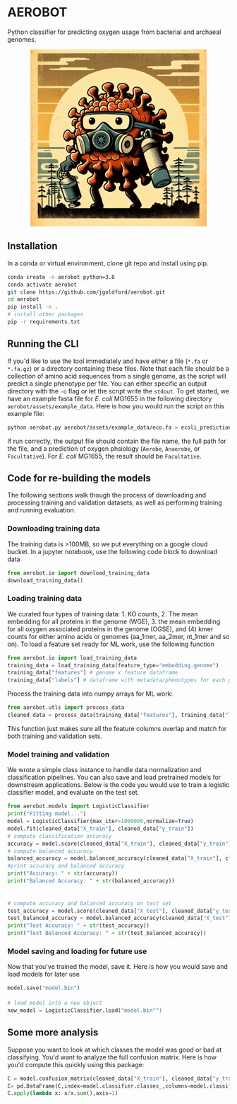 # AEROBOT
Python classifier for predicting oxygen usage from bacterial and archaeal genomes.

<p align="center">
  <img src="logo.png" alt="AEROBOT" title="AEROBOT" width="400" height="400"/>
</p>


## Installation

In a conda or virtual environment, clone git repo and install using pip.

```sh
conda create -n aerobot python=3.8
conda activate aerobot
git clone https://github.com/jgoldford/aerobot.git
cd aerobot
pip install -e .
# install other packages
pip -r requirements.txt
```

## Running the CLI

If you'd like to use the tool immediately and have either a file (`*.fa` or `*.fa.gz`) or a directory containing these files.  Note that each file should be a collection of amino acid sequences from a single genome, as the script will predict a single phenotype per file.  You can either specific an output directory with the `-o` flag or let the script write the `stdout`.  To get started, we have an example fasta file for *E. coli* MG1655 in the following directory `aerobot/assets/example_data`.  Here is how you would run the script on this example file:

```sh
python aerobot.py aerobot/assets/example_data/eco.fa > ecoli_predictions.csv
```

If run correctly, the output file should contain the file name, the full path for the file, and a prediction of oxygen phsiology (`Aerobe`, `Anaerobe`, or `Facultative`).  For *E. coli* MG1655, the result should be `Facultative`.  

## Code for re-building the models
The following sections walk though the process of downloading and processing training and validation datasets, as well as performing training and running evaluation.


### Downloading training data
The training data is >100MB, so we put everything on a google cloud bucket. In a jupyter notebook, use the following code block to download data

```python
from aerobot.io import download_training_data
download_training_data()
```

### Loading training data
We curated four types of training data: 1. KO counts, 2. The mean embedding for all proteins in the genome (WGE), 3. the mean embedding for all oxygen associated proteins in the genome (OGSE), and (4) kmer counts for either amino acids or genomes (aa_1mer, aa_2mer, nt_1mer and so on). To load a feature set ready for ML work, use the following function

```python
from aerobot.io import load_training_data
training_data = load_training_data(feature_type="embedding.genome")
training_data["features"] # genome x feature dataframe
training_data["labels"] # dataframe with metadata/phenotypes for each genome
```

 Process the training data into numpy arrays for ML work:

```python
from aerobot.utls import process_data
cleaned_data = process_data(training_data["features"], training_data["labels"]["physiology"], validation_data["features"], validation_data["labels"]["physiology"])
```

This function just makes sure all the feature columns overlap and match for both training and validation sets.

### Model training and validation
We wrote a simple class instance to handle data normalization and classification pipelines.  You can also save and load pretrained models for downstream applications.  Below is the code you would use to train a logistic classifier model, and evaluate on the test set.

```python
from aerobot.models import LogisticClassifier
print("Fitting model...")
model = LogisticClassifier(max_iter=1000000,normalize=True)
model.fit(cleaned_data["X_train"], cleaned_data["y_train"])
# compute classification accuracy
accuracy = model.score(cleaned_data["X_train"], cleaned_data["y_train"])
# compute balanced accuracy
balanced_accuracy = model.balanced_accuracy(cleaned_data["X_train"], cleaned_data["y_train"])
#print accuracy and balanced accuracy
print("Accuracy: " + str(accuracy))
print("Balanced Accuracy: " + str(balanced_accuracy))


# compute accuracy and balanced accuracy on test set
test_accuracy = model.score(cleaned_data["X_test"], cleaned_data["y_test"])
test_balanced_accuracy = model.balanced_accuracy(cleaned_data["X_test"], cleaned_data["y_test"])
print("Test Accuracy: " + str(test_accuracy))
print("Test Balanced Accuracy: " + str(test_balanced_accuracy))
```

### Model saving and loading for future use
Now that you've trained the model, save it. Here is how you would save and load models for later use
```python
model.save("model.bin")

# load model into a new object
new_model = LogisticClassifier.load("model.bin"")
```

## Some more analysis
Suppose you want to look at which classes the model was good or bad at classifying. You'd want to analyze the full confusion matrix.  Here is how you'd compute this quickly using this package:

```python
C = model.confusion_matrix(cleaned_data["X_train"], cleaned_data["y_train"])
C= pd.DataFrame(C,index=model.classifier.classes_,columns=model.classifier.classes_)
C.apply(lambda x: x/x.sum(),axis=1)
```

